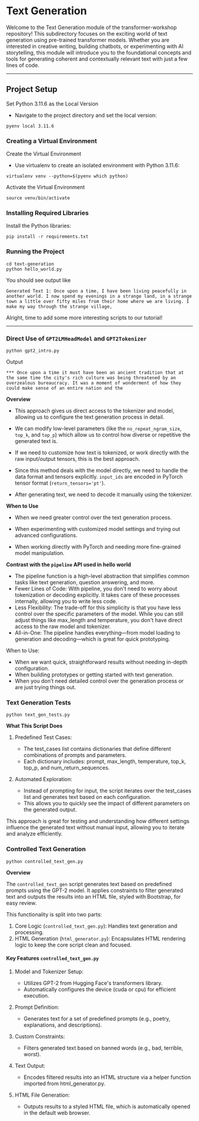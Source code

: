 # Text Generation


Welcome to the Text Generation module of the transformer-workshop repository! This subdirectory focuses on the exciting world of text generation using pre-trained transformer models. Whether you are interested in creative writing, building chatbots, or experimenting with AI storytelling, this module will introduce you to the foundational concepts and tools for generating coherent and contextually relevant text with just a few lines of code.

---

## Project Setup

Set Python 3.11.6 as the Local Version
 - Navigate to the project directory and set the local version:

```
pyenv local 3.11.6
```
### Creating a Virtual Environment

Create the Virtual Environment
- Use virtualenv to create an isolated environment with Python 3.11.6:

```
virtualenv venv --python=$(pyenv which python)
```

Activate the Virtual Environment

```
source venv/bin/activate
```

### Installing Required Libraries

Install the Python libraries:

```
pip install -r requirements.txt
```

### Running the Project

```
cd text-generation
python hello_world.py
```

You should see output like

```
Generated Text 1: Once upon a time, I have been living peacefully in another world. I now spend my evenings in a strange land, in a strange town a little over fifty miles from their home where we are living. I make my way through the strange village,
```

Alright, time to add some more interesting scripts to our tutorial!

---

### Direct Use of `GPT2LMHeadModel` and `GPT2Tokenizer`

```
python gpt2_intro.py
```

Output

```
*** Once upon a time it must have been an ancient tradition that at the same time the city's rich culture was being threatened by an overzealous bureaucracy. It was a moment of wonderment of how they could make sense of an entire nation and the
```

**Overview**

- This approach gives us direct access to the tokenizer and model, allowing us to configure the text generation process in detail.

- We can modify low-level parameters (like the `no_repeat_ngram_size`, `top_k`, and `top_p`) which allow us to control how diverse or repetitive the generated text is.

- If we need to customize how text is tokenized, or work directly with the raw input/output tensors, this is the best approach.

- Since this method deals with the model directly, we need to handle the data format and tensors explicitly. `input_ids` are encoded in PyTorch tensor format (`return_tensors='pt'`).

- After generating text, we need to decode it manually using the tokenizer.

**When to Use**

- When we need greater control over the text generation process.

- When experimenting with customized model settings and trying out advanced configurations.

- When working directly with PyTorch and needing more fine-grained model manipulation.

**Contrast with the `pipeline` API used in hello world**

- The pipeline function is a high-level abstraction that simplifies common tasks like text generation, question answering, and more.
- Fewer Lines of Code: With pipeline, you don't need to worry about tokenization or decoding explicitly. It takes care of these processes internally, allowing you to write less code.
- Less Flexibility: The trade-off for this simplicity is that you have less control over the specific parameters of the model. While you can still adjust things like max_length and temperature, you don't have direct access to the raw model and tokenizer.
- All-in-One: The pipeline handles everything—from model loading to generation and decoding—which is great for quick prototyping.

When to Use:

- When we want quick, straightforward results without needing in-depth configuration.
- When building prototypes or getting started with text generation.
- When you don’t need detailed control over the generation process or are just trying things out.

### Text Generation Tests

```
python text_gen_tests.py
```

**What This Script Does**

1. Predefined Test Cases:
    - The test_cases list contains dictionaries that define different combinations of prompts and parameters.
    - Each dictionary includes: prompt, max_length, temperature, top_k, top_p, and num_return_sequences.

2. Automated Exploration:
    - Instead of prompting for input, the script iterates over the test_cases list and generates text based on each configuration.
    - This allows you to quickly see the impact of different parameters on the generated output.

This approach is great for testing and understanding how different settings influence the generated text without manual input, allowing you to iterate and analyze efficiently.

### Controlled Text Generation

```python controlled_text_gen.py```


**Overview**

The `controlled_text_gen` script generates text based on predefined prompts using the GPT-2 model. It applies constraints to filter generated text and outputs the results into an HTML file, styled with Bootstrap, for easy review.

This functionality is split into two parts:

1. Core Logic (`controlled_text_gen.py`): Handles text generation and processing.
2. HTML Generation (`html_generator.py`): Encapsulates HTML rendering logic to keep the core script clean and focused.


#### Key Features `controlled_text_gen.py`

1. Model and Tokenizer Setup:
    - Utilizes GPT-2 from Hugging Face's transformers library.
    - Automatically configures the device (cuda or cpu) for efficient execution.

2. Prompt Definition:
    - Generates text for a set of predefined prompts (e.g., poetry, explanations, and descriptions).

3. Custom Constraints:
    - Filters generated text based on banned words (e.g., bad, terrible, worst).

4. Text Output:
    - Encodes filtered results into an HTML structure via a helper function imported from html_generator.py.

5. HTML File Generation:
    - Outputs results to a styled HTML file, which is automatically opened in the default web browser.